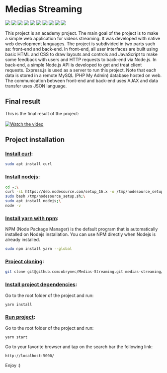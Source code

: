 # Medias Streaming
![](https://img.shields.io/badge/node.js-%2016.13.1-yellowgreen)
![](https://img.shields.io/badge/nodemon-%5E2.0.20-yellowgreen)
![](https://img.shields.io/badge/express.js-%204.17.1-orange)
![](https://img.shields.io/badge/javascript-%20ES5-orange)
![](https://img.shields.io/badge/json-%201.0-lightgrey)
![](https://img.shields.io/badge/mysql-%208.0-green)
![](https://img.shields.io/badge/jquery-%201.5-blue)
![](https://img.shields.io/badge/sql-%2013.0-orange)
![](https://img.shields.io/badge/css-%203-lightgrey)
![](https://img.shields.io/badge/html-%205-blue)

This project is an academy project. The main goal of the project is to make a simple web application for videos streaming. It was developed with native web development languages. The project is subdivided in two parts such as: front-end and back-end. In front-end, all user interfaces are built using basic HTML and CSS to draw layouts and controls and JavaScript to make some feedback with users and HTTP requests to back-end via Node.js. In back-end, a simple Node.js API is developed to get and treat client requests. Express.js is used as a server to run this project. Note that each data is stored in a remote MySQL (PHP My Admin) database hosted on web. The communication between front-end and back-end uses AJAX and data transfer uses JSON language.

## Final result
This is the final result of the project:<br/><br/>
[![Watch the video](https://img.youtube.com/vi/4bstyJ0TaZM/maxresdefault.jpg)](https://youtu.be/4bstyJ0TaZM)

## Project installation
### <u>Install curl</u>:
```sh
sudo apt install curl
```

### <u>Install nodejs</u>:
```sh
cd ~;\
curl -sL https://deb.nodesource.com/setup_16.x -o /tmp/nodesource_setup.sh;\
sudo bash /tmp/nodesource_setup.sh;\
sudo apt install nodejs;\
node -v
```

### <u>Install yarn with npm</u>:
NPM (Node Package Manager) is the default program that is automatically installed on Nodejs installation. You can use NPM directly when Nodejs is already installed.
```sh
sudo npm install yarn --global
```

### <u>Project cloning</u>:
```sh
git clone git@github.com:obrymec/Medias-Streaming.git medias-streaming/
```

### <u>Install project dependencies</u>:
Go to the root folder of the project and run:
```sh
yarn install
```

### <u>Run project</u>:
Go to the root folder of the project and run:
```sh
yarn start
```
Go to your favorite browser and tap on the search bar the following link:
```sh
http://localhost:5000/
```

Enjoy :)
